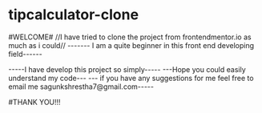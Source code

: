 # tipcalculator-clone

#WELCOME#
//I have tried to clone the project from frontendmentor.io as much as i could//
------- I am a quite beginner in this front end developing field------

-----I have develop this project so simply----- 
---Hope you could easily understand my code---
--- if you have any suggestions for me feel free to email me sagunkshrestha7@gmail.com-----

#THANK YOU!!!
